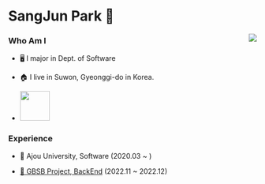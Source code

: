 # SangJun Park 🐒


<img align = right src ="https://github-readme-stats.vercel.app/api/top-langs/?username=jjunhub" />

### Who Am I 

- 🖥️ I major in Dept. of Software
- 🏠 I live in Suwon, Gyeonggi-do in Korea.
- <a href = "https://velog.io/@jjunhub">
        <img src = "https://img.shields.io/badge/My%20Velog-33FF99" width = 60px/>

  </a>

### Experience

- 🏫 Ajou University, Software (2020.03 ~ )
  
- <a href ="https://github.com/DogbalBirdbal">🐾 GBSB Project, BackEnd</a> (2022.11 ~ 2022.12)